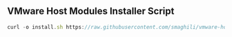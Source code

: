 
## VMware Host Modules Installer Script
```javascript
curl -o install.sh https://raw.githubusercontent.com/smaghili/vmware-host-modules/main/install.sh && chmod +x install.sh && ./install.sh
```
